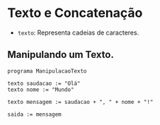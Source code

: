 # Texto e Concatenação

- `texto`: Representa cadeias de caracteres.

## Manipulando um Texto.

```plaintext
programa ManipulacaoTexto

texto saudacao := "Olá"
texto nome := "Mundo"

texto mensagem := saudacao + ", " + nome + "!"

saida := mensagem
````